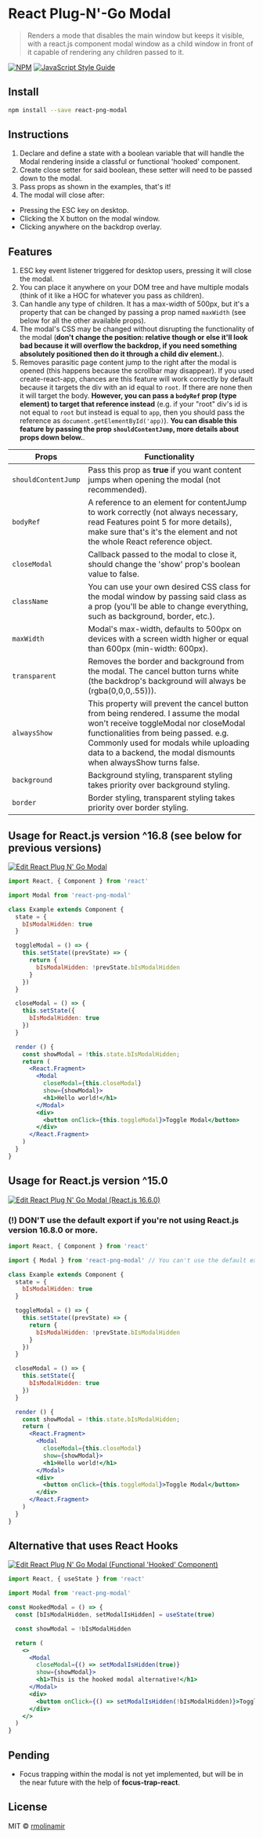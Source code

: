 # React Plug-N'-Go Modal

> Renders a mode that disables the main window but keeps it visible, with a react.js component modal window as a child window in front of it capable of rendering any children passed to it.

[![NPM](https://img.shields.io/npm/v/react-png-modal.svg)](https://www.npmjs.com/package/react-png-modal) [![JavaScript Style Guide](https://img.shields.io/badge/code_style-standard-brightgreen.svg)](https://standardjs.com)

## Install

```bash
npm install --save react-png-modal
```

## Instructions
1. Declare and define a state with a boolean variable that will handle the Modal rendering inside a classful or functional 'hooked' component.
2. Create close setter for said boolean, these setter will need to be passed down to the modal.
3. Pass props as shown in the examples, that's it!
4. The modal will close after:
- Pressing the ESC key on desktop.
- Clicking the X button on the modal window.
- Clicking anywhere on the backdrop overlay.

## Features

1. ESC key event listener triggered for desktop users, pressing it will close the modal.
2. You can place it anywhere on your DOM tree and have multiple modals (think of it like a HOC for whatever you pass as children).
3. Can handle any type of children. It has a max-width of 500px, but it's a property that can be changed by passing a prop named `maxWidth` (see below for all the other available props).
4. The modal's CSS may be changed without disrupting the functionality of the modal (**don't change the position: relative though or else it'll look bad because it will overflow the backdrop, if you need something absolutely positioned then do it through a child div element.**).
5. Removes parasitic page content jump to the right after the modal is opened (this happens because the scrollbar may disappear). If you used create-react-app, chances are this feature will work correctly by default because it targets the div with an id equal to `root`. If there are none then it will target the body. **However, you can pass a `bodyRef` prop (type element) to target that reference instead** (e.g. if your "root" div's id is not equal to `root` but instead is equal to `app`, then you should pass the reference as `document.getElementById('app)`). **You can disable this feature by passing the prop `shouldContentJump`, more details about props down below.**.

Props               |       Functionality
-------------       |       -------------
`shouldContentJump` |       Pass this prop as **true** if you want content jumps when opening the modal (not recommended).
`bodyRef`           |       A reference to an element for contentJump to work correctly (not always necessary, read Features point 5 for more details), make sure that's it's the element and not the whole React reference object.
`closeModal`        |       Callback passed to the modal to close it, should change the 'show' prop's boolean value to false.
`className`         |       You can use your own desired CSS class for the modal window by passing said class as a prop (you'll be able to change everything, such as background, border, etc.).
`maxWidth`          |       Modal's max-width, defaults to 500px on devices with a screen width higher or equal than 600px (min-width: 600px).
`transparent`       |       Removes the border and background from the modal. The cancel button turns white (the backdrop's background will always be (rgba(0,0,0,.55))).
`alwaysShow`        |       This property will prevent the cancel button from being rendered. I assume the modal won't receive toggleModal nor closeModal functionalities from being passed. e.g. Commonly used for modals while uploading data to a backend, the modal dismounts when alwaysShow turns false.
`background`        |       Background styling, transparent styling takes priority over background styling.
`border`            |       Border styling, transparent styling takes priority over border styling.

## Usage for React.js version ^16.8 (see below for previous versions)

[![Edit React Plug N' Go Modal](https://codesandbox.io/static/img/play-codesandbox.svg)](https://codesandbox.io/s/l4v861zk6z)

```jsx
import React, { Component } from 'react'

import Modal from 'react-png-modal'

class Example extends Component {
  state = {
    bIsModalHidden: true
  }

  toggleModal = () => {
    this.setState((prevState) => {
      return {
        bIsModalHidden: !prevState.bIsModalHidden
      }
    })
  }

  closeModal = () => {
    this.setState({
      bIsModalHidden: true
    })
  }

  render () {
    const showModal = !this.state.bIsModalHidden;
    return (
      <React.Fragment>
        <Modal
          closeModal={this.closeModal}
          show={showModal}>
          <h1>Hello world!</h1>
        </Modal>
        <div>
          <button onClick={this.toggleModal}>Toggle Modal</button>
        </div>
      </React.Fragment>
    )
  }
}
```

## Usage for React.js version ^15.0

[![Edit React Plug N' Go Modal (React.js 16.6.0)](https://codesandbox.io/static/img/play-codesandbox.svg)](https://codesandbox.io/s/pplxlvvoqx)

### (!) DON'T use the default export if you're not using React.js version 16.8.0 or more.

```jsx
import React, { Component } from 'react'

import { Modal } from 'react-png-modal' // You can't use the default export if you're not using the latest React.js v^16.8.0

class Example extends Component {
  state = {
    bIsModalHidden: true
  }

  toggleModal = () => {
    this.setState((prevState) => {
      return {
        bIsModalHidden: !prevState.bIsModalHidden
      }
    })
  }

  closeModal = () => {
    this.setState({
      bIsModalHidden: true
    })
  }

  render () {
    const showModal = !this.state.bIsModalHidden;
    return (
      <React.Fragment>
        <Modal
          closeModal={this.closeModal}
          show={showModal}>
          <h1>Hello world!</h1>
        </Modal>
        <div>
          <button onClick={this.toggleModal}>Toggle Modal</button>
        </div>
      </React.Fragment>
    )
  }
}
```

## Alternative that uses React Hooks

[![Edit React Plug N' Go Modal (Functional 'Hooked' Component)](https://codesandbox.io/static/img/play-codesandbox.svg)](https://codesandbox.io/s/vn07y87z95)

```jsx
import React, { useState } from 'react'

import Modal from 'react-png-modal'

const HookedModal = () => {
  const [bIsModalHidden, setModalIsHidden] = useState(true)

  const showModal = !bIsModalHidden

  return (
    <>
      <Modal
        closeModal={() => setModalIsHidden(true)}
        show={showModal}>
        <h1>This is the hooked modal alternative!</h1>
      </Modal>
      <div>
        <button onClick={() => setModalIsHidden(!bIsModalHidden)}>Toggle Modal</button>
      </div>
    </>
  )
}
```

## Pending

- Focus trapping within the modal is not yet implemented, but will be in the near future with the help of **focus-trap-react**. 

## License

MIT © [rmolinamir](https://github.com/rmolinamir)
